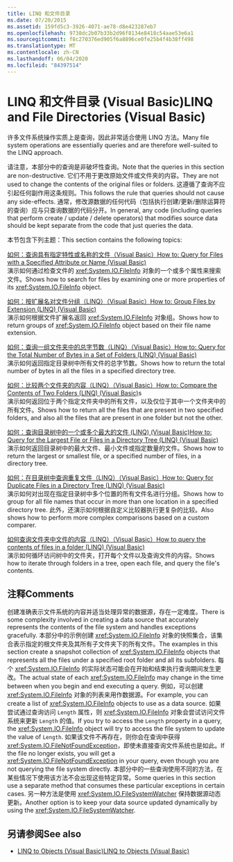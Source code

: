 ```yaml
---
title: LINQ 和文件目录
ms.date: 07/20/2015
ms.assetid: 159fd5c3-3926-4071-ae78-d8e423287eb7
ms.openlocfilehash: 9738dc2b07b33b2d96f8134e8418c54aae53e6a1
ms.sourcegitcommit: f8c270376ed905f6a8896ce0fe25b4f4b38ff498
ms.translationtype: MT
ms.contentlocale: zh-CN
ms.lasthandoff: 06/04/2020
ms.locfileid: "84397514"
---
```

# <a name="linq-and-file-directories-visual-basic"></a><span data-ttu-id="f7203-102">LINQ 和文件目录 (Visual Basic)</span><span class="sxs-lookup"><span data-stu-id="f7203-102">LINQ and File Directories (Visual Basic)</span></span>
<span data-ttu-id="f7203-103">许多文件系统操作实质上是查询，因此非常适合使用 LINQ 方法。</span><span class="sxs-lookup"><span data-stu-id="f7203-103">Many file system operations are essentially queries and are therefore well-suited to the LINQ approach.</span></span>  
  
 <span data-ttu-id="f7203-104">请注意，本部分中的查询是非破坏性查询。</span><span class="sxs-lookup"><span data-stu-id="f7203-104">Note that the queries in this section are non-destructive.</span></span> <span data-ttu-id="f7203-105">它们不用于更改原始文件或文件夹的内容。</span><span class="sxs-lookup"><span data-stu-id="f7203-105">They are not used to change the contents of the original files or folders.</span></span> <span data-ttu-id="f7203-106">这遵循了查询不应引起任何副作用这条规则。</span><span class="sxs-lookup"><span data-stu-id="f7203-106">This follows the rule that queries should not cause any side-effects.</span></span> <span data-ttu-id="f7203-107">通常，修改源数据的任何代码（包括执行创建/更新/删除运算符的查询）应与只查询数据的代码分开。</span><span class="sxs-lookup"><span data-stu-id="f7203-107">In general, any code (including queries that perform create / update / delete operators) that modifies source data should be kept separate from the code that just queries the data.</span></span>  
  
 <span data-ttu-id="f7203-108">本节包含下列主题：</span><span class="sxs-lookup"><span data-stu-id="f7203-108">This section contains the following topics:</span></span>  
  
 [<span data-ttu-id="f7203-109">如何：查询具有指定特性或名称的文件（Visual Basic）</span><span class="sxs-lookup"><span data-stu-id="f7203-109">How to: Query for Files with a Specified Attribute or Name (Visual Basic)</span></span>](how-to-query-for-files-with-a-specified-attribute-or-name.md)  
 <span data-ttu-id="f7203-110">演示如何通过检查文件的 <xref:System.IO.FileInfo> 对象的一个或多个属性来搜索文件。</span><span class="sxs-lookup"><span data-stu-id="f7203-110">Shows how to search for files by examining one or more properties of its <xref:System.IO.FileInfo> object.</span></span>  
  
 [<span data-ttu-id="f7203-111">如何：按扩展名对文件分组（LINQ）（Visual Basic）</span><span class="sxs-lookup"><span data-stu-id="f7203-111">How to: Group Files by Extension (LINQ) (Visual Basic)</span></span>](how-to-group-files-by-extension-linq.md)  
 <span data-ttu-id="f7203-112">演示如何根据文件扩展名返回 <xref:System.IO.FileInfo> 对象组。</span><span class="sxs-lookup"><span data-stu-id="f7203-112">Shows how to return groups of <xref:System.IO.FileInfo> object based on their file name extension.</span></span>  
  
 [<span data-ttu-id="f7203-113">如何：查询一组文件夹中的总字节数（LINQ）（Visual Basic）</span><span class="sxs-lookup"><span data-stu-id="f7203-113">How to: Query for the Total Number of Bytes in a Set of Folders (LINQ) (Visual Basic)</span></span>](how-to-query-for-the-total-number-of-bytes-in-a-set-of-folders.md)  
 <span data-ttu-id="f7203-114">演示如何返回指定目录树中所有文件的总字节数。</span><span class="sxs-lookup"><span data-stu-id="f7203-114">Shows how to return the total number of bytes in all the files in a specified directory tree.</span></span>  
  
 <span data-ttu-id="f7203-115">[如何：比较两个文件夹的内容（LINQ）（Visual Basic）](how-to-compare-the-contents-of-two-folders-linq.md)</span><span class="sxs-lookup"><span data-stu-id="f7203-115">[How to: Compare the Contents of Two Folders (LINQ) (Visual Basic)](how-to-compare-the-contents-of-two-folders-linq.md)s</span></span>  
 <span data-ttu-id="f7203-116">演示如何返回位于两个指定文件夹中的所有文件，以及仅位于其中一个文件夹中的所有文件。</span><span class="sxs-lookup"><span data-stu-id="f7203-116">Shows how to return all the files that are present in two specified folders, and also all the files that are present in one folder but not the other.</span></span>  
  
 [<span data-ttu-id="f7203-117">如何：查询目录树中的一个或多个最大的文件 (LINQ) (Visual Basic)</span><span class="sxs-lookup"><span data-stu-id="f7203-117">How to: Query for the Largest File or Files in a Directory Tree (LINQ) (Visual Basic)</span></span>](how-to-query-for-the-largest-file-or-files-in-a-directory-tree.md)  
 <span data-ttu-id="f7203-118">演示如何返回目录树中的最大文件、最小文件或指定数量的文件。</span><span class="sxs-lookup"><span data-stu-id="f7203-118">Shows how to return the largest or smallest file, or a specified number of files, in a directory tree.</span></span>  
  
 [<span data-ttu-id="f7203-119">如何：在目录树中查询重复文件（LINQ）（Visual Basic）</span><span class="sxs-lookup"><span data-stu-id="f7203-119">How to: Query for Duplicate Files in a Directory Tree (LINQ) (Visual Basic)</span></span>](how-to-query-for-duplicate-files-in-a-directory-tree-linq.md)  
 <span data-ttu-id="f7203-120">演示如何对出现在指定目录树中多个位置的所有文件名进行分组。</span><span class="sxs-lookup"><span data-stu-id="f7203-120">Shows how to group for all file names that occur in more than one location in a specified directory tree.</span></span> <span data-ttu-id="f7203-121">此外，还演示如何根据自定义比较器执行更复杂的比较。</span><span class="sxs-lookup"><span data-stu-id="f7203-121">Also shows how to perform more complex comparisons based on a custom comparer.</span></span>  
  
 [<span data-ttu-id="f7203-122">如何查询文件夹中文件的内容（LINQ）（Visual Basic）</span><span class="sxs-lookup"><span data-stu-id="f7203-122">How to query the contents of files in a folder (LINQ) (Visual Basic)</span></span>](how-to-query-the-contents-of-files-in-a-folder-linq.md)  
 <span data-ttu-id="f7203-123">演示如何循环访问树中的文件夹，打开每个文件以及查询文件的内容。</span><span class="sxs-lookup"><span data-stu-id="f7203-123">Shows how to iterate through folders in a tree, open each file, and query the file's contents.</span></span>  
  
## <a name="comments"></a><span data-ttu-id="f7203-124">注释</span><span class="sxs-lookup"><span data-stu-id="f7203-124">Comments</span></span>  
 <span data-ttu-id="f7203-125">创建准确表示文件系统的内容并适当处理异常的数据源，存在一定难度。</span><span class="sxs-lookup"><span data-stu-id="f7203-125">There is some complexity involved in creating a data source that accurately represents the contents of the file system and handles exceptions gracefully.</span></span> <span data-ttu-id="f7203-126">本部分中的示例创建 <xref:System.IO.FileInfo> 对象的快照集合，该集合表示指定的根文件夹及其所有子文件夹下的所有文件。</span><span class="sxs-lookup"><span data-stu-id="f7203-126">The examples in this section create a snapshot collection of <xref:System.IO.FileInfo> objects that represents all the files under a specified root folder and all its subfolders.</span></span> <span data-ttu-id="f7203-127">每个 <xref:System.IO.FileInfo> 的实际状态可能会在开始和结束执行查询期间发生更改。</span><span class="sxs-lookup"><span data-stu-id="f7203-127">The actual state of each <xref:System.IO.FileInfo> may change in the time between when you begin and end executing a query.</span></span> <span data-ttu-id="f7203-128">例如，可以创建 <xref:System.IO.FileInfo> 对象的列表来用作数据源。</span><span class="sxs-lookup"><span data-stu-id="f7203-128">For example, you can create a list of <xref:System.IO.FileInfo> objects to use as a data source.</span></span> <span data-ttu-id="f7203-129">如果尝试通过查询访问 `Length` 属性，则 <xref:System.IO.FileInfo> 对象会尝试访问文件系统来更新 `Length` 的值。</span><span class="sxs-lookup"><span data-stu-id="f7203-129">If you try to access the `Length` property in a query, the <xref:System.IO.FileInfo> object will try to access the file system to update the value of `Length`.</span></span> <span data-ttu-id="f7203-130">如果该文件不再存在，则你会在查询中获得 <xref:System.IO.FileNotFoundException>，即使未直接查询文件系统也是如此。</span><span class="sxs-lookup"><span data-stu-id="f7203-130">If the file no longer exists, you will get a <xref:System.IO.FileNotFoundException> in your query, even though you are not querying the file system directly.</span></span> <span data-ttu-id="f7203-131">本部分中的一些查询使用不同的方法，在某些情况下使用该方法不会出现这些特定异常。</span><span class="sxs-lookup"><span data-stu-id="f7203-131">Some queries in this section use a separate method that consumes these particular exceptions in certain cases.</span></span> <span data-ttu-id="f7203-132">另一种方法是使用 <xref:System.IO.FileSystemWatcher> 保持数据源动态更新。</span><span class="sxs-lookup"><span data-stu-id="f7203-132">Another option is to keep your data source updated dynamically by using the <xref:System.IO.FileSystemWatcher>.</span></span>  
  
## <a name="see-also"></a><span data-ttu-id="f7203-133">另请参阅</span><span class="sxs-lookup"><span data-stu-id="f7203-133">See also</span></span>

- [<span data-ttu-id="f7203-134">LINQ to Objects (Visual Basic)</span><span class="sxs-lookup"><span data-stu-id="f7203-134">LINQ to Objects (Visual Basic)</span></span>](linq-to-objects.md)
